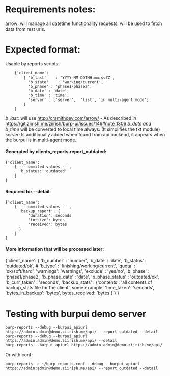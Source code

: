 Requirements notes:
==================
arrow: will manage all datetime functionality
requests: will be used to fetch data from rest urls.


Expected format:
==============

Usable by reports scripts:

        {'client_name':
            { 'b_last'    : 'YYYY-MM-DDTHH:mm:ssZZ',
              'b_state'    : 'working/current',
              'b_phase' : 'phase1/phase2',
              'b_date' : 'date',
              'b_time' : 'time',
              'server' : ['server',  'list', 'in multi-agent mode']
            }
        }

*b_last:* will use http://crsmithdev.com/arrow/ - As described in https://git.ziirish.me/ziirish/burp-ui/issues/146#note_1306
*b_date and b_time* will be converted to local time always. (It simplifies the txt module)
*server:* Is additionally added when found from api backend, it appears when the burpui is in multi-agent mode.

#### Generated by clients_reports.report_outdated:

    {'client_name':
        { --- ommited values ---,
          'b_status: 'outdated'
        }
    }

#### Required for --detail:

    {'client_name':
        { --- ommited values ---,
          'backup_report': {
              'duration': seconds
              'totsize': bytes
              'received': bytes
          }
        }
    }

#### More information that will be processed later:

{'client_name':
        { 'b_number'  : 'number',
          'b_date'    : 'date',
          'b_status'  : 'outdated/ok',
          # 'b_type'    : 'finishing/working/current',
          'quota'   : 'ok/soft/hard',
          'warnings': 'warnings',
          'exclude' : 'yes/no',
          'b_phase' : 'phase1/phase2',
          'b_phase_date' : 'date',
          'b_phase_status' : 'outdated/ok',
          'b_curr_taken' : 'seconds',
          'backup_stats' : {'contents': 'all contents of backup_stats file for the client', some example:
                            'time_taken': 'seconds', 'bytes_in_backup': 'bytes', bytes_received: 'bytes'}
        }
}


Testing with burpui demo server
==============================

    burp-reports --debug --burpui_apiurl https://admin:admin@demo.ziirish.me/api/ --report outdated --detail
    burp-reports --debug --burpui_apiurl https://admin:admin@demo.ziirish.me/api/ --detail
    burp-reports --burpui_apiurl https://admin:admin@demo.ziirish.me/api/

Or with conf:

    burp-reports -c ~/burp-reports.conf --debug --burpui_apiurl https://admin:admin@demo.ziirish.me/api/ --report outdated --detail


